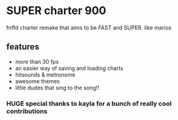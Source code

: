 # SUPER charter 900

fnffd charter remake that aims to be FAST and SUPER. like marios

## features
- more than 30 fps
- an easier way of saving and loading charts
- hitsounds & metronome
- awesome themes
- little dudes that sing to the song!!

### HUGE special thanks to kayla for a bunch of really cool contributions 
